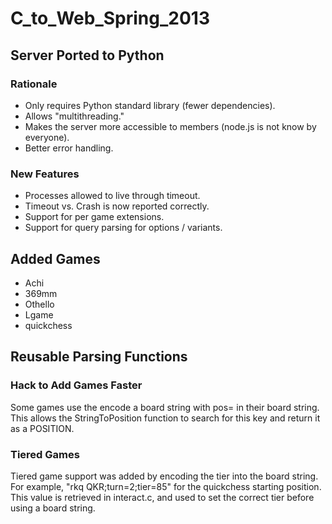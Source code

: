 C\_to\_Web\_Spring\_2013
========================

Server Ported to Python
-----------------------

### Rationale

-   Only requires Python standard library (fewer dependencies).
-   Allows "multithreading."
-   Makes the server more accessible to members (node.js is not know by everyone).
-   Better error handling.

### New Features

-   Processes allowed to live through timeout.
-   Timeout vs. Crash is now reported correctly.
-   Support for per game extensions.
-   Support for query parsing for options / variants.

Added Games
-----------

-   Achi
-   369mm
-   Othello
-   Lgame
-   quickchess

Reusable Parsing Functions
--------------------------

### Hack to Add Games Faster

Some games use the encode a board string with pos=<number> in their board string. This allows the StringToPosition function to search for this key and return it as a POSITION.

### Tiered Games

Tiered game support was added by encoding the tier into the board string. For example, "rkq QKR;turn=2;tier=85" for the quickchess starting position. This value is retrieved in interact.c, and used to set the correct tier before using a board string.
